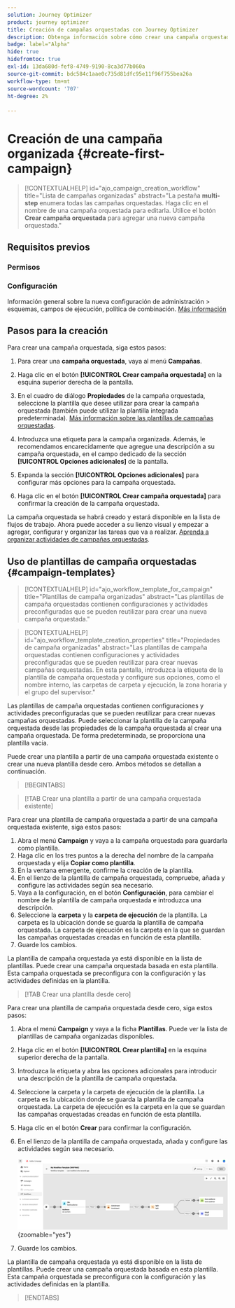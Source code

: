```yaml
---
solution: Journey Optimizer
product: journey optimizer
title: Creación de campañas orquestadas con Journey Optimizer
description: Obtenga información sobre cómo crear una campaña orquestada con Adobe Journey Optimizer
badge: label="Alpha"
hide: true
hidefromtoc: true
exl-id: 13da680d-fef8-4749-9190-8ca3d77b060a
source-git-commit: bdc584c1aae0c735d81dfc95e11f96f755bea26a
workflow-type: tm+mt
source-wordcount: '707'
ht-degree: 2%

---
```


# Creación de una campaña organizada {#create-first-campaign}

>[!CONTEXTUALHELP]
>id="ajo_campaign_creation_workflow"
>title="Lista de campañas organizadas"
>abstract="La pestaña **multi-step** enumera todas las campañas orquestadas. Haga clic en el nombre de una campaña orquestada para editarla. Utilice el botón **Crear campaña orquestada** para agregar una nueva campaña orquestada."

## Requisitos previos

### Permisos

### Configuración

Información general sobre la nueva configuración de administración > esquemas, campos de ejecución, política de combinación. [Más información](ms-schemas.md)


## Pasos para la creación

Para crear una campaña orquestada, siga estos pasos:

1. Para crear una **campaña orquestada**, vaya al menú **Campañas**.

1. Haga clic en el botón **[!UICONTROL Crear campaña orquestada]** en la esquina superior derecha de la pantalla.

1. En el cuadro de diálogo **Propiedades** de la campaña orquestada, seleccione la plantilla que desee utilizar para crear la campaña orquestada (también puede utilizar la plantilla integrada predeterminada). [Más información sobre las plantillas de campañas orquestadas](#campaign-templates).

1. Introduzca una etiqueta para la campaña organizada. Además, le recomendamos encarecidamente que agregue una descripción a su campaña orquestada, en el campo dedicado de la sección **[!UICONTROL Opciones adicionales]** de la pantalla.

1. Expanda la sección **[!UICONTROL Opciones adicionales]** para configurar más opciones para la campaña orquestada.

1. Haga clic en el botón **[!UICONTROL Crear campaña orquestada]** para confirmar la creación de la campaña orquestada.

La campaña orquestada se habrá creado y estará disponible en la lista de flujos de trabajo. Ahora puede acceder a su lienzo visual y empezar a agregar, configurar y organizar las tareas que va a realizar. [Aprenda a organizar actividades de campañas orquestadas](orchestrate-activities.md).

## Uso de plantillas de campaña orquestadas {#campaign-templates}

>[!CONTEXTUALHELP]
>id="ajo_workflow_template_for_campaign"
>title="Plantillas de campaña organizadas"
>abstract="Las plantillas de campaña orquestadas contienen configuraciones y actividades preconfiguradas que se pueden reutilizar para crear una nueva campaña orquestada."

>[!CONTEXTUALHELP]
>id="ajo_workflow_template_creation_properties"
>title="Propiedades de campaña organizadas"
>abstract="Las plantillas de campaña orquestadas contienen configuraciones y actividades preconfiguradas que se pueden reutilizar para crear nuevas campañas orquestadas. En esta pantalla, introduzca la etiqueta de la plantilla de campaña orquestada y configure sus opciones, como el nombre interno, las carpetas de carpeta y ejecución, la zona horaria y el grupo del supervisor."

Las plantillas de campaña orquestadas contienen configuraciones y actividades preconfiguradas que se pueden reutilizar para crear nuevas campañas orquestadas. Puede seleccionar la plantilla de la campaña orquestada desde las propiedades de la campaña orquestada al crear una campaña orquestada. De forma predeterminada, se proporciona una plantilla vacía.

Puede crear una plantilla a partir de una campaña orquestada existente o crear una nueva plantilla desde cero. Ambos métodos se detallan a continuación.

>[!BEGINTABS]

>[!TAB Crear una plantilla a partir de una campaña orquestada existente]

Para crear una plantilla de campaña orquestada a partir de una campaña orquestada existente, siga estos pasos:

1. Abra el menú **Campaign** y vaya a la campaña orquestada para guardarla como plantilla.
1. Haga clic en los tres puntos a la derecha del nombre de la campaña orquestada y elija **Copiar como plantilla**.
1. En la ventana emergente, confirme la creación de la plantilla.
1. En el lienzo de la plantilla de campaña orquestada, compruebe, añada y configure las actividades según sea necesario.
1. Vaya a la configuración, en el botón **Configuración**, para cambiar el nombre de la plantilla de campaña orquestada e introduzca una descripción.
1. Seleccione la **carpeta** y la **carpeta de ejecución** de la plantilla. La carpeta es la ubicación donde se guarda la plantilla de campaña orquestada. La carpeta de ejecución es la carpeta en la que se guardan las campañas orquestadas creadas en función de esta plantilla.
1. Guarde los cambios.

La plantilla de campaña orquestada ya está disponible en la lista de plantillas. Puede crear una campaña orquestada basada en esta plantilla. Esta campaña orquestada se preconfigura con la configuración y las actividades definidas en la plantilla.


>[!TAB Crear una plantilla desde cero]


Para crear una plantilla de campaña orquestada desde cero, siga estos pasos:

1. Abra el menú **Campaign** y vaya a la ficha **Plantillas**. Puede ver la lista de plantillas de campaña organizadas disponibles.
1. Haga clic en el botón **[!UICONTROL Crear plantilla]** en la esquina superior derecha de la pantalla.
1. Introduzca la etiqueta y abra las opciones adicionales para introducir una descripción de la plantilla de campaña orquestada.
1. Seleccione la carpeta y la carpeta de ejecución de la plantilla. La carpeta es la ubicación donde se guarda la plantilla de campaña orquestada. La carpeta de ejecución es la carpeta en la que se guardan las campañas orquestadas creadas en función de esta plantilla.
1. Haga clic en el botón **Crear** para confirmar la configuración.
1. En el lienzo de la plantilla de campaña orquestada, añada y configure las actividades según sea necesario.

   ![](assets/wf-template-activities.png){zoomable="yes"}

1. Guarde los cambios.

La plantilla de campaña orquestada ya está disponible en la lista de plantillas. Puede crear una campaña orquestada basada en esta plantilla. Esta campaña orquestada se preconfigura con la configuración y las actividades definidas en la plantilla.

>[!ENDTABS]
